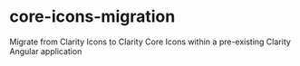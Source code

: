 # core-icons-migration
Migrate from Clarity Icons to Clarity Core Icons within a pre-existing Clarity Angular application
